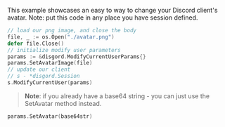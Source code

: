 This example showcases an easy to way to change your Discord client's avatar. Note: put this code in any place you have session defined.

```go
// load our png image, and close the body
file, _ := os.Open("./avatar.png")
defer file.Close()
// initialize modify user parameters
params := &disgord.ModifyCurrentUserParams{}
params.SetAvatarImage(file)
// update our client
// s - *disgord.Session
s.ModifyCurrentUser(params)
```

>  **Note**: if you already have a base64 string - you can just use the SetAvatar method instead.
```go
params.SetAvatar(base64str)
```
